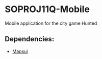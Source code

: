 # SOPROJ11Q-Mobile
Mobile application for the city game Hunted

## Dependencies:
- [Mapsui](https://mapsui.com/)
